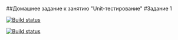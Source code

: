 ##Домашнее задание к занятию "Unit-тестирование"
#Задание 1


[![Build status](https://ci.appveyor.com/api/projects/status/k7gm8voie3io7vs8?svg=true)](https://ci.appveyor.com/project/NitkaMax/ajs-ci-1)

[![Build status](https://ci.appveyor.com/api/projects/status/k7gm8voie3io7vs8/branch/main?svg=true)](https://ci.appveyor.com/project/NitkaMax/ajs-ci-1/branch/main)
